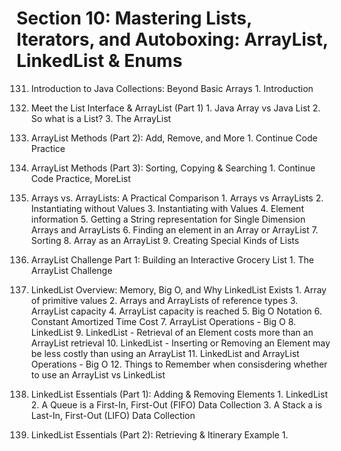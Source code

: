 # Section 10: Mastering Lists, Iterators, and Autoboxing: ArrayList, LinkedList & Enums

131. Introduction to Java Collections: Beyond Basic Arrays
    1. Introduction

132. Meet the List Interface & ArrayList (Part 1)
    1. Java Array vs Java List
    2. So what is a List?
    3. The ArrayList

133. ArrayList Methods (Part 2): Add, Remove, and More
    1. Continue Code Practice

134. ArrayList Methods (Part 3): Sorting, Copying & Searching
    1. Continue Code Practice, MoreList

135. Arrays vs. ArrayLists: A Practical Comparison
    1. Arrays vs ArrayLists
    2. Instantiating without Values
    3. Instantiating with Values
    4. Element information
    5. Getting a String representation for Single Dimension Arrays and ArrayLists
    6. Finding an element in an Array or ArrayList
    7. Sorting
    8. Array as an ArrayList
    9. Creating Special Kinds of Lists

136. ArrayList Challenge Part 1: Building an Interactive Grocery List
    1. The ArrayList Challenge

137. LinkedList Overview: Memory, Big O, and Why LinkedList Exists
    1. Array of primitive values
    2. Arrays and ArrayLists of reference types
    3. ArrayList capacity
    4. ArrayList capacity is reached
    5. Big O Notation
    6. Constant Amortized Time Cost
    7. ArrayList Operations - Big O
    8. LinkedList
    9. LinkedList - Retrieval of an Element costs more than an ArrayList retrieval
    10. LinkedList - Inserting or Removing an Element may be less costly than using an ArrayList
    11. LinkedList and ArrayList Operations - Big O
    12. Things to Remember when consisdering whether to use an ArrayList vs LinkedList

138. LinkedList Essentials (Part 1): Adding & Removing Elements
    1. LinkedList
    2. A Queue is a First-In, First-Out (FIFO) Data Collection
    3. A Stack a is Last-In, First-Out (LIFO) Data Collection

139. LinkedList Essentials (Part 2): Retrieving & Itinerary Example
    1. 